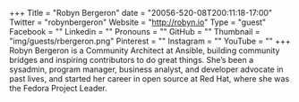 +++
Title = "Robyn Bergeron"
date = "20056-520-08T200:11:18-17:00"
Twitter = "robynbergeron"
Website = "http://robyn.io"
Type = "guest"
Facebook = ""
Linkedin = ""
Pronouns = ""
GitHub = ""
Thumbnail = "img/guests/rbergeron.png"
Pinterest = ""
Instagram = ""
YouTube = ""
+++
Robyn Bergeron is a Community Architect at Ansible, building community bridges and inspiring contributors to do great things. She’s been a sysadmin, program manager, business analyst, and developer advocate in past lives, and started her career in open source at Red Hat, where she was the Fedora Project Leader.
